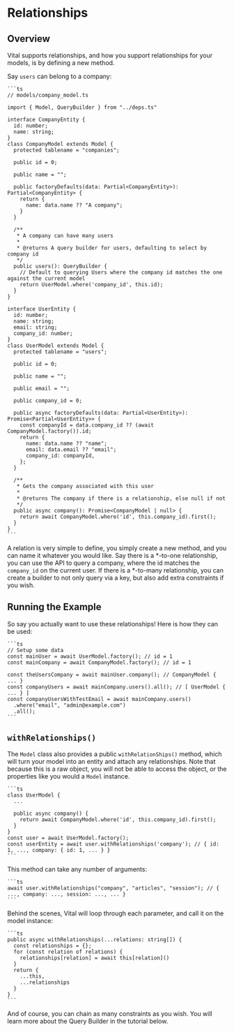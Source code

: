 # Relationships

## Overview

Vital supports relationships, and how you support relationships for your models,
is by defining a new method.

Say `users` can belong to a company:

    ```ts
    // models/company_model.ts

    import { Model, QueryBuilder } from "../deps.ts"

    interface CompanyEntity {
      id: number;
      name: string;
    }
    class CompanyModel extends Model {
      protected tablename = "companies";

      public id = 0;

      public name = "";

      public factoryDefaults(data: Partial<CompanyEntity>): Partial<CompanyEntity> {
        return {
          name: data.name ?? "A company";
        }
      }
      
      /**
       * A company can have many users
       * 
       * @returns A query builder for users, defaulting to select by company id
       */
      public users(): QueryBuilder {
        // Default to querying Users where the company id matches the one against the current model
        return UserModel.where('company_id', this.id);
      } 
    }

    interface UserEntity {
      id: number;
      name: string;
      email: string;
      company_id: number;
    }
    class UserModel extends Model {
      protected tablename = "users";

      public id = 0;

      public name = "";

      public email = "";

      public company_id = 0;

      public async factoryDefaults(data: Partial<UserEntity>): Promise<Partial<UserEntity>> {
        const companyId = data.company_id ?? (await CompanyModel.factory()).id;
        return {
          name: data.name ?? "name";
          email: data.email ?? "email";
          company_id: companyId,
        };
      }

      /**
       * Gets the company associated with this user
       * 
       * @returns The company if there is a relationship, else null if not
       */
      public async company(): Promise<CompanyModel | null> {
        return await CompanyModel.where('id', this.company_id).first();
      }
    }
    ```

A relation is very simple to define, you simply create a new method, and you can
name it whatever you would like. Say there is a *-to-one relationship, you can
use the API to query a company, where the id matches the `company_id` on the
current user. If there is a *-to-many relationship, you can create a builder to
not only query via a key, but also add extra constraints if you wish.

## Running the Example

So say you actually want to use these relationships! Here is how they can be
used:

    ```ts
    // Setup some data
    const mainUser = await UserModel.factory(); // id = 1
    const mainCompany = await CompanyModel.factory(); // id = 1

    const theUsersCompany = await mainUser.company(); // CompanyModel { ... }
    const companyUsers = await mainCompany.users().all(); // [ UserModel { ... } ]
    const companyUsersWithTestEmail = await mainCompany.users()
      .where("email", "admin@example.com")
      .all();
    ```

## `withRelationships()`

The `Model` class also provides a public `withRelationShips()` method, which
will turn your model into an entity and attach any relationships. Note that
because this is a raw object, you will not be able to access the object, or the
properties like you would a `Model` instance.

    ```ts
    class UserModel {
      ...

      public async company() {
        return await CompanyModel.where('id', this.company_id).first();
      }
    }
    const user = await UserModel.factory();
    const userEntity = await user.withRelationships('company'); // { id: 1, ..., company: { id: 1, ... } }
    ```

This method can take any number of arguments:

    ```ts
    await user.withRelationships("company", "articles", "session"); // { ..., company: ..., session: ..., ... }
    ```

Behind the scenes, Vital will loop through each parameter, and call it on the
model instance:

    ```ts
    public async withRelationships(...relations: string[]) {
      const relationships = {};
      for (const relation of relations) {
        relationships[relation] = await this[relation]()
      }
      return {
        ...this,
        ...relationships
      }
    }
    ```

And of course, you can chain as many constraints as you wish. You will learn
more about the Query Builder in the tutorial below.
